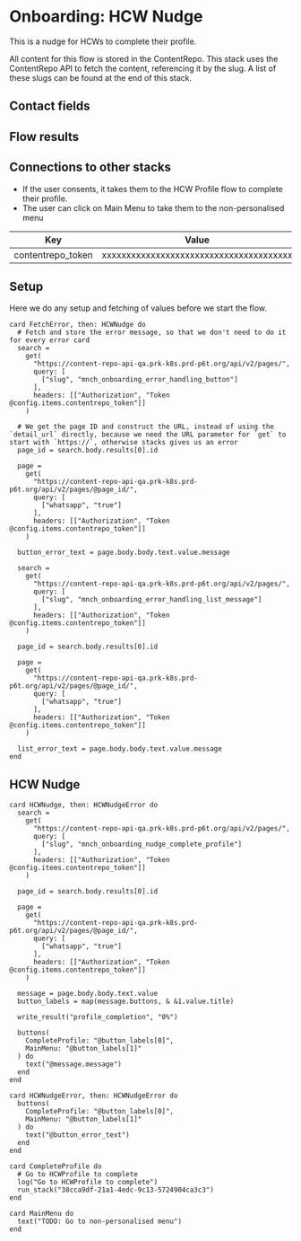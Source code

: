 # Onboarding: HCW Nudge

This is a nudge for HCWs to complete their profile.

All content for this flow is stored in the ContentRepo. This stack uses the ContentRepo API to fetch the content, referencing it by the slug. A list of these slugs can be found at the end of this stack.

## Contact fields

## Flow results

## Connections to other stacks

* If the user consents, it takes them to the HCW Profile flow to complete their profile.
* The user can click on Main Menu to take them to the non-personalised menu

<!--
 dictionary: "config"
version: "0.1.0"
columns: [] 
-->

| Key               | Value                                    |
| ----------------- | ---------------------------------------- |
| contentrepo_token | xxxxxxxxxxxxxxxxxxxxxxxxxxxxxxxxxxxxxxx  |

## Setup

Here we do any setup and fetching of values before we start the flow.

<!-- { section: "9548c74a-61db-42e5-bcbe-e4ca3461988f", x: 0, y: 0} -->

```stack
card FetchError, then: HCWNudge do
  # Fetch and store the error message, so that we don't need to do it for every error card
  search =
    get(
      "https://content-repo-api-qa.prk-k8s.prd-p6t.org/api/v2/pages/",
      query: [
        ["slug", "mnch_onboarding_error_handling_button"]
      ],
      headers: [["Authorization", "Token @config.items.contentrepo_token"]]
    )

  # We get the page ID and construct the URL, instead of using the `detail_url` directly, because we need the URL parameter for `get` to start with `https://`, otherwise stacks gives us an error
  page_id = search.body.results[0].id

  page =
    get(
      "https://content-repo-api-qa.prk-k8s.prd-p6t.org/api/v2/pages/@page_id/",
      query: [
        ["whatsapp", "true"]
      ],
      headers: [["Authorization", "Token @config.items.contentrepo_token"]]
    )

  button_error_text = page.body.body.text.value.message

  search =
    get(
      "https://content-repo-api-qa.prk-k8s.prd-p6t.org/api/v2/pages/",
      query: [
        ["slug", "mnch_onboarding_error_handling_list_message"]
      ],
      headers: [["Authorization", "Token @config.items.contentrepo_token"]]
    )

  page_id = search.body.results[0].id

  page =
    get(
      "https://content-repo-api-qa.prk-k8s.prd-p6t.org/api/v2/pages/@page_id/",
      query: [
        ["whatsapp", "true"]
      ],
      headers: [["Authorization", "Token @config.items.contentrepo_token"]]
    )

  list_error_text = page.body.body.text.value.message
end

```

## HCW Nudge

```stack
card HCWNudge, then: HCWNudgeError do
  search =
    get(
      "https://content-repo-api-qa.prk-k8s.prd-p6t.org/api/v2/pages/",
      query: [
        ["slug", "mnch_onboarding_nudge_complete_profile"]
      ],
      headers: [["Authorization", "Token @config.items.contentrepo_token"]]
    )

  page_id = search.body.results[0].id

  page =
    get(
      "https://content-repo-api-qa.prk-k8s.prd-p6t.org/api/v2/pages/@page_id/",
      query: [
        ["whatsapp", "true"]
      ],
      headers: [["Authorization", "Token @config.items.contentrepo_token"]]
    )

  message = page.body.body.text.value
  button_labels = map(message.buttons, & &1.value.title)

  write_result("profile_completion", "0%")

  buttons(
    CompleteProfile: "@button_labels[0]",
    MainMenu: "@button_labels[1]"
  ) do
    text("@message.message")
  end
end

card HCWNudgeError, then: HCWNudgeError do
  buttons(
    CompleteProfile: "@button_labels[0]",
    MainMenu: "@button_labels[1]"
  ) do
    text("@button_error_text")
  end
end

card CompleteProfile do
  # Go to HCWProfile to complete
  log("Go to HCWProfile to complete")
  run_stack("38cca9df-21a1-4edc-9c13-5724904ca3c3")
end

card MainMenu do
  text("TODO: Go to non-personalised menu")
end

```